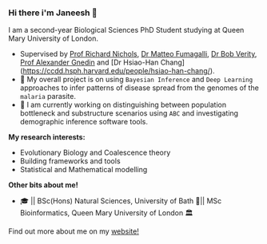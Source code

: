 ### Hi there i'm Janeesh 👋

I am a second-year Biological Sciences PhD Student studying at Queen Mary University of London.

- Supervised by [Prof Richard Nichols](https://www.qmul.ac.uk/sbbs/staff/richardnichols.html), [Dr Matteo Fumagalli](https://www.qmul.ac.uk/sbbs/staff/matteo-fumagalli.html), [Dr Bob Verity](https://www.imperial.ac.uk/people/r.verity), [Prof Alexander Gnedin](https://www.qmul.ac.uk/maths/profiles/gnedina.html) and [Dr Hsiao-Han Chang] (https://ccdd.hsph.harvard.edu/people/hsiao-han-chang/).
- 📌 My overall project is on using `Bayesian Inference` and `Deep Learning` approaches to infer patterns of disease spread from the genomes of the `malaria` parasite.
- 🔭 I am currently working on distinguishing between population bottleneck and substructure scenarios using `ABC` and investigating demographic inference software tools.


**My research interests:**
- Evolutionary Biology and Coalescence theory
- Building frameworks and tools 
- Statistical and Mathematical modelling 


**Other bits about me!**
- 🎓 || BSc(Hons) Natural Sciences, University of Bath 🛁|| MSc Bioinformatics, Queen Mary University of London 🏛️
 

Find out more about me on my [website!](https://janeeshbansal.github.io/)

